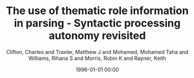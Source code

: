 ---
layout: post
title: The use of thematic role information in parsing - Syntactic processing autonomy revisited

date: 1996-01-01 00:00
author: Clifton, Charles and Traxler, Matthew J and Mohamed, Mohamed Taha and Williams, Rihana S and Morris, Robin K and Rayner, Keith
tags: ["eyetracking","garden-pathing","parsing","reduced relative clause","syntax"]
journal: Journal of Memory and Language

link: https://doi.org/10.1016/S0749-596X(03)00070-6

year: 2003
---